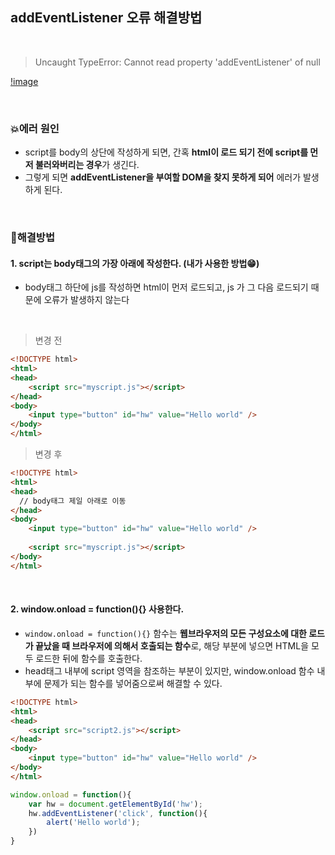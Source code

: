 ## addEventListener 오류 해결방법

<br>

> Uncaught TypeError: Cannot read property 'addEventListener' of null

[!image]()

<br>

### 💥에러 원인
  - script를 body의 상단에 작성하게 되면, 간혹 **html이 로드 되기 전에 script를 먼저 불러와버리는 경우**가 생긴다. 
  - 그렇게 되면 **addEventListener을 부여할 DOM을 찾지 못하게 되어** 에러가 발생하게 된다. 

<br>

### 🔅해결방법

#### 1. script는 body태그의 가장 아래에 작성한다. (내가 사용한 방법😁)
- body태그 하단에 js를 작성하면 html이 먼저 로드되고, js 가 그 다음 로드되기 때문에 오류가 발생하지 않는다

<br>

> 변경 전
``` html
<!DOCTYPE html>
<html>
<head>
    <script src="myscript.js"></script>
</head>
<body>
    <input type="button" id="hw" value="Hello world" />
</body>
</html>
```

> 변경 후
``` html
<!DOCTYPE html>
<html>
<head>
  // body태그 제일 아래로 이동
</head>
<body>
    <input type="button" id="hw" value="Hello world" />
  
    <script src="myscript.js"></script> 
</body>
</html>
```
<br>

#### 2. window.onload = function(){} 사용한다.
- ```window.onload = function(){}``` 함수는 **웹브라우저의 모든 구성요소에 대한 로드가 끝났을 때 브라우저에 의해서 호출되는 함수**로,
해당 부분에 넣으면 HTML을 모두 로드한 뒤에 함수를 호출한다.
- head태그 내부에 script 영역을 참조하는 부분이 있지만, window.onload 함수 내부에 문제가 되는 함수를 넣어줌으로써 해결할 수 있다.

```html
<!DOCTYPE html>
<html>
<head>
    <script src="script2.js"></script>
</head>
<body>
    <input type="button" id="hw" value="Hello world" />
</body>
</html>
```

```javascript
window.onload = function(){
    var hw = document.getElementById('hw');
    hw.addEventListener('click', function(){
        alert('Hello world');
    })
}
```
